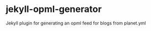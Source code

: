 jekyll-opml-generator
=====================

Jekyll plugin for generating an opml feed for blogs from planet.yml
